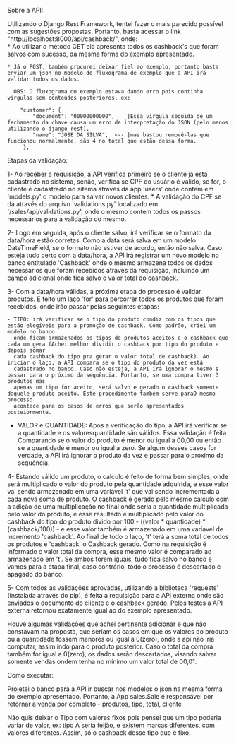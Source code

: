 Sobre a API:

Utilizando o Django Rest Framework, tentei fazer o mais parecido possível com as sugestões propostas. Portanto, basta acessar o link "http://localhost:8000/api/cashback/", onde: <br>
    * Ao utilizar o método GET ela apresenta todos os cashback's que foram salvos com sucesso, da mesma forma do exemplo apresentado.  

    * Já o POST, também procurei deixar fiel ao exemplo, portanto basta enviar um json no modelo do fluxograma de exemplo que a API irá validar todos os dados.  

      OBS: O fluxograma do exemplo estava dando erro pois continha virgulas sem conteúdos posteriores, ex:

        "customer": {
            "document": "00000000000",    |Essa virgula seguida de um fechamento da chave causa um erro de interpretação do JSON (pelo menos utilizando o django rest),
            "name": "JOSE DA SILVA",  <-- |mas bastou removê-las que funcionou normalmente, são 4 no total que estão dessa forma.
         },

Etapas da validação:

1- Ao receber a requisição, a API verifica primeiro se o cliente já está cadastrado no sistema, senão, verifica se CPF do usuário é válido, se for, o cliente é cadastrado no sitema através da app 'users' onde contem em 'models.py' o modelo para salvar novos clientes.
    * A validação do CPF se dá através do arquivo 'validations.py' localizado em '/sales/api/validations.py', onde o mesmo contem todos os passos necessários para a validação do mesmo.

2- Logo em seguida, após o cliente salvo, irá verificar se o formato da data/hora estão corretas. Como a data será salva em um modelo DateTimeField, se o formato não estiver de acordo, então não salva. Caso esteja tudo certo com a data/hora, a API irá registrar um novo modelo no banco entitulado 'Cashback' onde o mesmo armazena todos os dados necessários que foram recebidos através da requisição, incluindo um campo adicional onde fica salvo o valor total do cashback.

3- Com a data/hora válidas, a próxima etapa do processo é validar produtos. É feito um laço 'for' para percorrer todos os produtos que foram recebidos, onde irão passar pelas seguintes etapas: 

    - TIPO: irá verificar se o tipo do produto condiz com os tipos que estão elegíveis para a promoção de cashback. Como padrão, criei um modelo no banco
      onde ficam armazenados os tipos de produtos aceitos e o cashback que cada um gera (Achei melhor dividir o cashback por tipo do produto e depois somar
      cada cashback do tipo pra gerar o valor total de cashback). Ao iniciar o laço, a API compara se o tipo do produto da vez está
      cadastrado no banco. Caso não esteja, a API irá ignorar o mesmo e passar para o próximo da sequência. Portanto, se uma compra tiver 3 produtos mas
      apenas um tipo for aceito, será salvo e gerado o cashback somente daquele produto aceito. Este procedimento também serve paraO mesmo processo
      acontece para os casos de erros que serão apresentados posteiormente.

  - VALOR e QUANTIDADE: Após a verificação do tipo, a API irá verificar se a quantidade e os valoresquantidade são válidos. Essa validação é feita
    Comparando se o valor do produto é menor ou igual a 00,00 ou então se a quantidade é menor ou igual a zero. Se algum desses casos for verdade,
    a API irá ignorar o produto da vez e passar para o proximo da sequência.
      
4- Estando válido um produto, o calculo é feito de forma bem simples, onde será multiplicado o valor do produto pela quantidade adquirida, e esse
    valor vai sendo armazenado em uma variável 't' que vai sendo incrementada a cada nova soma de produto. O cashback é gerado pelo mesmo calculo
    com a adição de uma multiplicação no final onde seria a quantidade multiplicada pelo valor do produto, e esse resultado é multiplicado pelo valor
    do cashback do tipo do produto divido por 100 - ((valor * quantidade) * (cashback/100)) - e esse valor também é armazenado em uma variavel de
    incremento 'cashback'. Ao final de todo o laço, 't' terá a soma total de todos os produtos e 'cashback' o Cashback gerado. Como na requisição é
    informado o valor total da compra, esse mesmo valor é comparado ao armazenado em 't'. Se ambos forem iguais, tudo fica salvo no banco e vamos para a
    etapa final, caso contrário, todo o processo é descartado e apagado do banco.

5- Com todos as validações aprovadas, utilizando a biblioteca 'requests' (instalada através do pip), é feita a requisição para a API externa onde são
enviados o documento do cliente e o cashback gerado. Pelos testes a API externa retornou exatamente igual ao do exemplo apresentado.

Houve algumas validações que achei pertinente adicionar e que não constavam na proposta, que seriam os casos em que os valores do produto ou a quantidade
fossem menores ou igual a 0(zero), onde a api não iria computar, assim indo para o produto posterior. Caso o total da compra também for igual a 0(zero), os dados
serão descartados, visando salvar somente vendas ondem tenha no mínimo um valor total de 00,01.



Como executar:

Projetei o banco para a API ir buscar nos modelos o json na mesma forma do exemplo apresentado. Portanto, a App sales.Sale é responsável por retornar a venda por completo - produtos, tipo, total, cliente

Não quis deixar o Tipo com valores fixos pois pensei que um tipo poderia variar de valor, ex: tipo A seria feijão, e existem marcas diferentes, com valores diferentes. Assim, só o cashback desse tipo que é fixo.